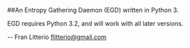 ##An Entropy Gathering Daemon (EGD) written in Python 3.

EGD requires Python 3.2, and will work with all later versions.

--
Fran Litterio
flitterio@gmail.com

